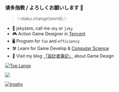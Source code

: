 ### 请多指教 / よろしくお願いします 👋

> ✨otaku.change(world);✨


+ 🌆 jskyzero, call me `sky` or `jsky` 
+ 🎮 Action Game Designer in [Tencent](https://github.com/Tencent)
+ 🖥 Program for `fun` and `efficiency`
+ 🛠 Learn for Game Develop & [Computer Science](https://blog.jskyzero.com/)
+ 👻 Visit my blog [「設計者筆記」](https://design.jskyzero.com/) about Game Design



[![Top Langs](https://github-readme-stats.vercel.app/api/top-langs/?username=jskyzero&layout=compact&langs_count=10&theme=dracula)](https://github-readme-stats.vercel.app/api/top-langs/?username=jskyzero&layout=compact&langs_count=10)

<!--https://github.com/anuraghazra/github-readme-stats-->

<a href="https://www.exophase.com/user/jskyzero/"><img src="https://card.exophase.com/2/0/70821.png?1605682929"></a>

[![trophy](https://github-profile-trophy.vercel.app/?username=jskyzero&rank=-C,-B&column=4&theme=gruvbox)](https://github.com/ryo-ma/github-profile-trophy)

<!-- [![jskyzero's github stats](https://github-readme-stats.vercel.app/api?username=jskyzero&include_all_commits=true)](https://github.com/anuraghazra/github-readme-stats)-->

